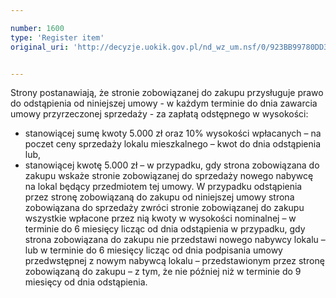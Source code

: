 ```yaml
---

number: 1600
type: 'Register item'
original_uri: 'http://decyzje.uokik.gov.pl/nd_wz_um.nsf/0/923BB99780DD3131C12575B7003E594D?OpenDocument'


---
```


Strony postanawiają, że stronie zobowiązanej do zakupu przysługuje prawo do odstąpienia od niniejszej umowy - w każdym terminie do dnia zawarcia umowy przyrzeczonej sprzedaży - za zapłatą odstępnego w wysokości:
- stanowiącej sumę kwoty 5.000 zł oraz 10% wysokości wpłacanych – na poczet ceny sprzedaży lokalu mieszkalnego – kwot do dnia odstąpienia lub,
- stanowiącej kwotę 5.000 zł – w przypadku, gdy strona zobowiązana do zakupu wskaże stronie zobowiązanej do sprzedaży nowego nabywcę na lokal będący przedmiotem tej umowy.
W przypadku odstąpienia przez stronę zobowiązaną do zakupu od niniejszej umowy strona zobowiązana do sprzedaży zwróci stronie zobowiązanej do zakupu wszystkie wpłacone przez nią kwoty w wysokości nominalnej – w terminie do 6 miesięcy licząc od dnia odstąpienia w przypadku, gdy strona zobowiązana do zakupu nie przedstawi nowego nabywcy lokalu – lub w terminie do 6 miesięcy licząc od dnia podpisania umowy przedwstępnej z nowym nabywcą lokalu – przedstawionym przez stronę zobowiązaną do zakupu – z tym, że nie później niż w terminie do 9 miesięcy od dnia odstąpienia.
